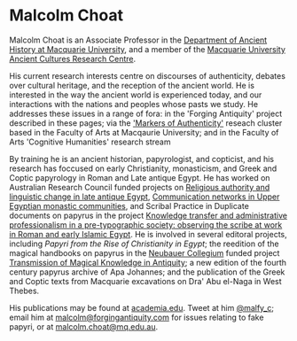 # Malcolm Choat 

Malcolm Choat is an Associate Professor in the [Department of Ancient History at Macquarie University](http://www.mq.edu.au/about/about-the-university/faculties-and-departments/faculty-of-arts/departments-and-centres/department-of-ancient-history), and a member of the [Macquarie University Ancient Cultures Research Centre](http://www.mq.edu.au/research/research-centres-groups-and-facilities/resilient-societies/centres/ancient-cultures-research-centre). 

His current research interests centre on discourses of authenticity, debates over cultural heritage, and the reception of the ancient world. He is interested in the way the ancient world is experienced today, and our interactions with the nations and peoples whose pasts we study. He addresses these issues in a range of fora: in the 'Forging Antiquity' project described in these pages; via the ['Markers of Authenticity'](/markers) reseach cluster based in the Faculty of Arts at Macqaurie University; and in the Faculty of Arts 'Cognitive Humanities' research stream

By training he is an ancient historian, papyrologist, and copticist, and his research has foccused on early Christianity, monasticism, and Greek and Coptic papyrology in Roman and Late antique Egypt. He has worked on Australian Research Council funded projects on [Religious authority and linguistic change in late antique Egypt](http://purl.org/au-research/grants/arc/DP0665680), [Communication networks in Upper Egyptian monastic communities](http://purl.org/au-research/grants/arc/DP0878239), and Scribal Practice in Duplicate documents on papyrus in the project [Knowledge transfer and administrative professionalism in a pre-typographic society: observing the scribe at work in Roman and early Islamic Egypt](http://purl.org/au-research/grants/arc/DP120103738). He is involved in several editoral projects, including *Papyri from the Rise of Christianity in Egypt*; the reedition of the magical handbooks on papyrus in the [Neubauer Collegium](https://neubauercollegium.uchicago.edu/faculty/magical_knowledge/) funded project [Transmission of Magical Knowledge in Antiquity](https://papyrusmagicalhandbook.wordpress.com/); a new edition of the fourth century papyrus archive of Apa Johannes; and the publication of the Greek and Coptic texts from Macquarie excavations on Dra' Abu el-Naga in West Thebes.

His publications may be found at [academia.edu](https://mq.academia.edu/MalcolmChoat). Tweet at him [@malfy_c](https://twitter.com/malfy_c); email him at <a href="mailto:malcolm@forgingantiquity.com">malcolm@forgingantiquity.com</a> for issues relating to fake papyri, or at <a href="mailto:malcolm.choat@mq.edu.au">malcolm.choat@mq.edu.au</a>.
